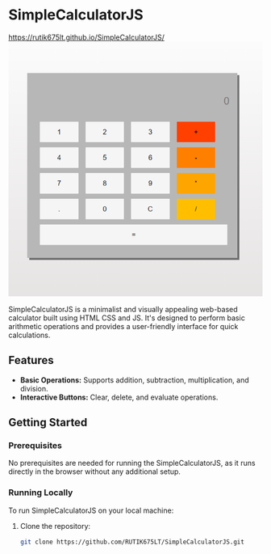 # SimpleCalculatorJS

https://rutik675lt.github.io/SimpleCalculatorJS/
![SimpleCalculator Screenshot](Images/app.png)


SimpleCalculatorJS is a minimalist and visually appealing web-based calculator built using HTML CSS and JS. It's designed to perform basic arithmetic operations and provides a user-friendly interface for quick calculations.

## Features

- **Basic Operations:** Supports addition, subtraction, multiplication, and division.
- **Interactive Buttons:** Clear, delete, and evaluate operations.

## Getting Started

### Prerequisites

No prerequisites are needed for running the SimpleCalculatorJS, as it runs directly in the browser without any additional setup.

### Running Locally

To run SimpleCalculatorJS on your local machine:

1. Clone the repository:
   ```bash
   git clone https://github.com/RUTIK675LT/SimpleCalculatorJS.git
